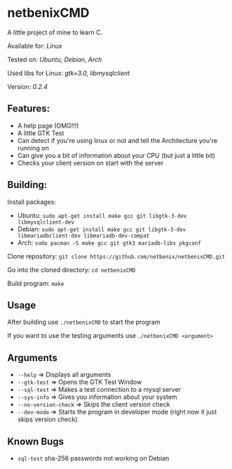 # **netbenixCMD**

A little project of mine to learn C.

Available for: *Linux*

Tested on: *Ubuntu, Debian, Arch*

Used libs for Linux: *gtk+3.0, libmysqlclient*

Version: *0.2.4* 

## Features:
- A help page (OMG!!!)
- A little GTK Test
- Can detect if you're using linux or not and tell the Architecture you're running on
- Can give you a bit of information about your CPU (but just a little bit)
- Checks your client version on start with the server

## Building:
Install packages: 

- Ubuntu: ```sudo apt-get install make gcc git libgtk-3-dev libmysqlclient-dev```
- Debian: ```sudo apt-get install make gcc git libgtk-3-dev libmariadbclient-dev libmariadb-dev-compat```
- Arch: ```sudo pacman -S make gcc git gtk3 mariadb-libs pkgconf```

Clone repository: ```git clone https://github.com/netbenix/netbenixCMD.git```

Go into the cloned directory: ```cd netbenixCMD```

Build program: ```make```

## Usage
After building use ```./netbenixCMD``` to start the program

If you want to use the testing arguments use ```./netbenixCMD <argument>```

## Arguments
- ```--help```      	    => Displays all arguments
- ```--gtk-test``` 		    => Opens the GTK Test Window
- ```--sql-test```		    => Makes a test connection to a mysql server
- ```--sys-info```  	    => Gives you information about your system
- ```--no-version-check```  => Skips the client version check
- ```--dev-mode```          => Starts the program in developer mode (right now it just skips version check)

## Known Bugs
- ```sql-test``` sha-256 passwords not working on Debian